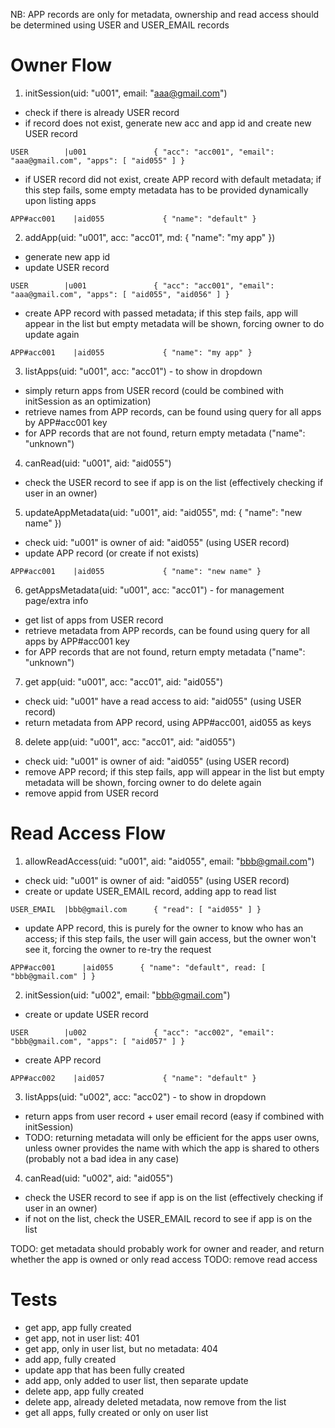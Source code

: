 NB: APP records are only for metadata, ownership and read access should be determined using USER and USER_EMAIL records

# Owner Flow

1. initSession(uid: "u001", email: "aaa@gmail.com")

- check if there is already USER record
- if record does not exist, generate new acc and app id and create new USER record

```
USER        |u001               { "acc": "acc001", "email": "aaa@gmail.com", "apps": [ "aid055" ] }
```

- if USER record did not exist, create APP record with default metadata; if this step fails, some empty metadata has to be provided dynamically upon listing apps

```
APP#acc001    |aid055             { "name": "default" }
```

2. addApp(uid: "u001", acc: "acc01", md: { "name": "my app" })

- generate new app id
- update USER record

```
USER        |u001               { "acc": "acc001", "email": "aaa@gmail.com", "apps": [ "aid055", "aid056" ] }
```

- create APP record with passed metadata; if this step fails, app will appear in the list but empty metadata will be shown, forcing owner to do update again

```
APP#acc001    |aid055             { "name": "my app" }
```

3. listApps(uid: "u001", acc: "acc01") - to show in dropdown

- simply return apps from USER record (could be combined with initSession as an optimization)
- retrieve names from APP records, can be found using query for all apps by APP#acc001 key
- for APP records that are not found, return empty metadata ("name": "unknown")

4. canRead(uid: "u001", aid: "aid055")

- check the USER record to see if app is on the list (effectively checking if user in an owner)

5. updateAppMetadata(uid: "u001", aid: "aid055", md: { "name": "new name" })

- check uid: "u001" is owner of aid: "aid055" (using USER record)
- update APP record (or create if not exists)

```
APP#acc001    |aid055             { "name": "new name" }
```

6. getAppsMetadata(uid: "u001", acc: "acc01") - for management page/extra info

- get list of apps from USER record
- retrieve metadata from APP records, can be found using query for all apps by APP#acc001 key
- for APP records that are not found, return empty metadata ("name": "unknown")

7. get app(uid: "u001", acc: "acc01", aid: "aid055")

- check uid: "u001" have a read access to aid: "aid055" (using USER record)
- return metadata from APP record, using APP#acc001, aid055 as keys

8. delete app(uid: "u001", acc: "acc01", aid: "aid055")

- check uid: "u001" is owner of aid: "aid055" (using USER record)
- remove APP record; if this step fails, app will appear in the list but empty metadata will be shown, forcing owner to do delete again
- remove appid from USER record

# Read Access Flow

1. allowReadAccess(uid: "u001", aid: "aid055", email: "bbb@gmail.com")

- check uid: "u001" is owner of aid: "aid055" (using USER record)
- create or update USER_EMAIL record, adding app to read list

```
USER_EMAIL  |bbb@gmail.com      { "read": [ "aid055" ] }
```

- update APP record, this is purely for the owner to know who has an access; if this step fails, the user will gain access, but the owner won't see it, forcing the owner to re-try the request

```
APP#acc001      |aid055      { "name": "default", read: [ "bbb@gmail.com" ] }
```

2. initSession(uid: "u002", email: "bbb@gmail.com")

- create or update USER record

```
USER        |u002               { "acc": "acc002", "email": "bbb@gmail.com", "apps": [ "aid057" ] }
```

- create APP record

```
APP#acc002    |aid057             { "name": "default" }
```

3. listApps(uid: "u002", acc: "acc02") - to show in dropdown

- return apps from user record + user email record (easy if combined with initSession)
- TODO: returning metadata will only be efficient for the apps user owns, unless owner provides the name with which the app is shared to others (probably not a bad idea in any case)

4. canRead(uid: "u002", aid: "aid055")

- check the USER record to see if app is on the list (effectively checking if user in an owner)
- if not on the list, check the USER_EMAIL record to see if app is on the list

TODO: get metadata should probably work for owner and reader, and return whether the app is owned or only read access
TODO: remove read access

# Tests

- get app, app fully created
- get app, not in user list: 401
- get app, only in user list, but no metadata: 404
- add app, fully created
- update app that has been fully created
- add app, only added to user list, then separate update
- delete app, app fully created
- delete app, already deleted metadata, now remove from the list
- get all apps, fully created or only on user list
